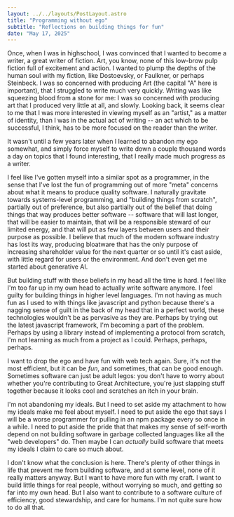 ```yaml
---
layout: ../../layouts/PostLayout.astro
title: "Programming without ego"
subtitle: "Reflections on building things for fun"
date: "May 17, 2025"
---
```


Once, when I was in highschool, I was convinced that I wanted to become a writer, a great writer of
fiction. Art, you know, none of this low-brow pulp fiction full of excitement and action. I wanted
to plump the depths of the human soul with my fiction, like Dostoevsky, or Faulkner, or perhaps
Steinbeck. I was so concerned with producing Art (the capital "A" here is important), that I
struggled to write much very quickly. Writing was like squeezing blood from a stone for me: I was so
concerned with producing art that I produced very little at all, and slowly. Looking back, it seems
clear to me that I was more interested in viewing myself as an "artist," as a matter of identity,
than I was in the actual act of writing -- an act which to be successful, I think, has to be more
focused on the reader than the writer.

It wasn't until a few years later when I learned to abandon my ego somewhat, and simply force myself
to write down a couple thousand words a day on topics that I found interesting, that I really made
much progress as a writer.

I feel like I've gotten myself into a similar spot as a programmer, in the sense that I've lost the
fun of programming out of more "meta" concerns about what it means to produce quality software. I
naturally gravitate towards systems-level programming, and "building things from scratch", partially
out of preference, but also partially out of the belief that doing things that way produces better
software -- software that will last longer, that will be easier to maintain, that will be a
responsible steward of our limited energy, and that will put as few layers between users and their
purpose as possible. I believe that much of the modern software industry has lost its way, producing
bloatware that has the only purpose of increasing shareholder value for the next quarter or so until
it's cast aside, with little regard for users or the environment. And don't even get me started
about generative AI.

But building stuff with these beliefs in my head all the time is hard. I feel like I'm too far up in
my own head to actually write software anymore. I feel guilty for building things in higher level
languages. I'm not having as much fun as I used to with things like javascript and python because
there's a nagging sense of guilt in the back of my head that in a perfect world, these technologies
wouldn't be as pervasive as they are. Perhaps by trying out the latest javascript framework, I'm
becoming a part of the problem. Perhaps by using a library instead of implementing a protocol from
scratch, I'm not learning as much from a project as I could. Perhaps, perhaps, perhaps.

I want to drop the ego and have fun with web tech again. Sure, it's not the most efficient, but it
can be _fun_, and sometimes, that can be good enough. Sometimes software can just be adult legos:
you don't have to worry about whether you're contributing to Great Architecture, you're just
slapping stuff together because it looks cool and scratches an itch in your brain.

I'm not abandoning my ideals. But I need to set aside my attachment to how my ideals make me feel
about myself. I need to put aside the ego that says I will be a worse programmer for pulling in an
npm package every so once in a while. I need to put aside the pride that that makes my sense of
self-worth depend on not building software in garbage collected languages like all the "web
developers" do. Then maybe I can _actually_ build software that meets my ideals I claim to care so
much about.

I don't know what the conclusion is here. There's plenty of other things in life that prevent me
from building software, and at some level, none of it really matters anyway. But I want to have more
fun with my craft. I want to build little things for real people, without worrying so much, and
getting so far into my own head. But I also want to contribute to a software culture of efficiency,
good stewardship, and care for humans. I'm not quite sure how to do all that.
